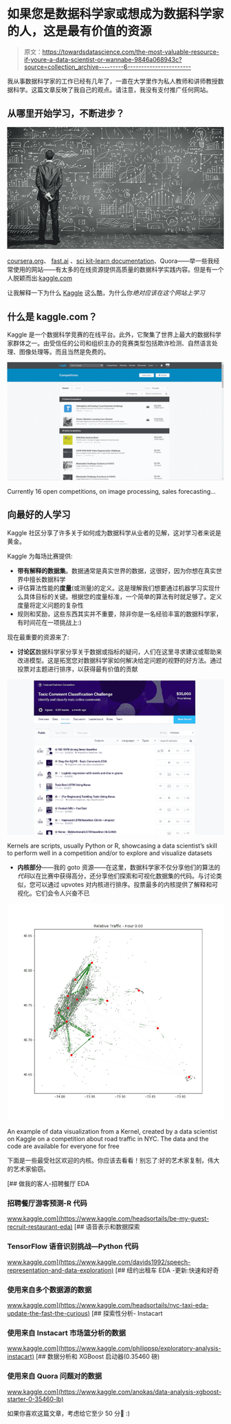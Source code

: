 # 如果您是数据科学家或想成为数据科学家的人，这是最有价值的资源

> 原文：<https://towardsdatascience.com/the-most-valuable-resource-if-youre-a-data-scientist-or-wannabe-9846a068943c?source=collection_archive---------6----------------------->

我从事数据科学家的工作已经有几年了，一直在大学里作为私人教师和讲师教授数据科学。这篇文章反映了我自己的观点。请注意，我没有支付推广任何网站。

## 从哪里开始学习，不断进步？

![](img/4733f261fe37d323822d017e182a92e5.png)

[coursera.org](http://coursera.org)、 [fast.ai](http://fast.ai) 、[sci kit-learn documentation](http://scikit-learn.org/stable/)、Quora——举一些我经常使用的网站——有太多的在线资源提供高质量的数据科学实践内容。但是有一个人脱颖而出:[kaggle.com](http://kaggle.com)

让我解释一下为什么 [Kaggle](http://kaggle.com) 这么酷，为什么你*绝对应该在这个网站上学习*

## 什么是 kaggle.com？

Kaggle 是一个数据科学竞赛的在线平台。此外，它聚集了世界上最大的数据科学家群体之一。由受信任的公司和组织主办的竞赛类型包括欺诈检测、自然语言处理、图像处理等。而且当然是免费的。

![](img/7b3358e73a5760adc645755015e43008.png)

Currently 16 open competitions, on image processing, sales forecasting…

## 向最好的人学习

Kaggle 社区分享了许多关于如何成为数据科学从业者的见解，这对学习者来说是黄金。

Kaggle 为每场比赛提供:

*   **带有解释的数据集**。数据通常是真实世界的数据，这很好，因为你想在真实世界中擅长数据科学
*   评估算法性能的**度量**(或测量)的定义。这是理解我们想要通过机器学习实现什么具体目标的关键。根据您的度量标准，一个简单的算法有时就足够了。定义度量将定义问题的复杂性
*   规则和奖励，这些东西其实并不重要，除非你是一名经验丰富的数据科学家，有时间花在一项挑战上:)

现在最重要的资源来了:

*   **讨论区**数据科学家分享关于数据或指标的疑问，人们在这里寻求建议或帮助来改进模型。这是拓宽您对数据科学家如何解决给定问题的视野的好方法。通过投票对主题进行排序，以获得最有价值的贡献

![](img/fc26157df87e6ae54cac71934b292cd4.png)

Kernels are scripts, usually Python or R, showcasing a data scientist’s skill to perform well in a competition and/or to explore and visualize datasets

*   **内核部分**——我的 goto 资源——在这里，数据科学家不仅分享他们的算法的*代码*以在比赛中获得高分，还分享他们探索和可视化数据集的代码。与讨论类似，您可以通过 upvotes 对内核进行排序。投票最多的内核提供了解释和可视化。它们会令人兴奋不已

![](img/604f60e5c699927a244148a8ee645463.png)

An example of data visualization from a Kernel, created by a data scientist on Kaggle on a competition about road traffic in NYC. The data and the code are available for everyone for free

下面是一些最受社区欢迎的内核。你应该去看看！别忘了:好的艺术家复制，伟大的艺术家偷窃。

[](https://www.kaggle.com/headsortails/be-my-guest-recruit-restaurant-eda) [## 做我的客人-招聘餐厅 EDA

### 招聘餐厅游客预测-R 代码

www.kaggle.com](https://www.kaggle.com/headsortails/be-my-guest-recruit-restaurant-eda) [](https://www.kaggle.com/davids1992/speech-representation-and-data-exploration) [## 语音表示和数据探索

### TensorFlow 语音识别挑战—Python 代码

www.kaggle.com](https://www.kaggle.com/davids1992/speech-representation-and-data-exploration) [](https://www.kaggle.com/headsortails/nyc-taxi-eda-update-the-fast-the-curious) [## 纽约出租车 EDA -更新:快速和好奇

### 使用来自多个数据源的数据

www.kaggle.com](https://www.kaggle.com/headsortails/nyc-taxi-eda-update-the-fast-the-curious) [](https://www.kaggle.com/philippsp/exploratory-analysis-instacart) [## 探索性分析- Instacart

### 使用来自 Instacart 市场篮分析的数据

www.kaggle.com](https://www.kaggle.com/philippsp/exploratory-analysis-instacart) [](https://www.kaggle.com/anokas/data-analysis-xgboost-starter-0-35460-lb) [## 数据分析和 XGBoost 启动器(0.35460 磅)

### 使用来自 Quora 问题对的数据

www.kaggle.com](https://www.kaggle.com/anokas/data-analysis-xgboost-starter-0-35460-lb) 

如果你喜欢这篇文章，考虑给它至少 50 分👏 :)